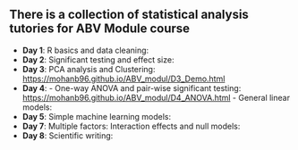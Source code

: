 ## There is a collection of statistical analysis tutories for ABV Module course

- **Day 1**: R basics and data cleaning:
- **Day 2**: Significant testing and effect size:
- **Day 3**: PCA analysis and Clustering: https://mohanb96.github.io/ABV_modul/D3_Demo.html
- **Day 4**: - One-way ANOVA and pair-wise significant testing: https://mohanb96.github.io/ABV_modul/D4_ANOVA.html
             - General linear models:
- **Day 5**: Simple machine learning models:
- **Day 7**: Multiple factors: Interaction effects and null models:
- **Day 8**: Scientific writing: 
